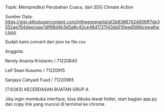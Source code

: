 Topik: Memprediksi Perubahan Cuaca, dari SDG Climate Action

Sumber Data: https://gist.githubusercontent.com/inthegreenwild/af2b63667424606ff7de3552ae764dee/raw/1df68d4b3d5a8c42ce48d1721143da510eed566b/weather.json

Sudah kami convert dari json ke file csv

Anggota:

Rendy Ananta Kristanto / 71220840

Leif Sean Kusumo / 71220915

Sanjaya Cahyadi Fuad / 71220965

[TI0263] KECERDASAN BUATAN GRUP A

Jika ingin membuka interface, bisa dibuka lewat folder, start bagian app.py dan copy link yang muncul di terminal ke chrome
